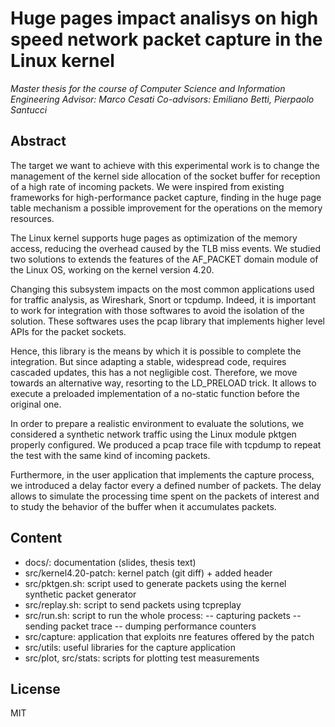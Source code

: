 # Huge pages impact analisys on high speed network packet capture in the Linux kernel

_Master thesis for the course of Computer Science and Information Engineering_
_Advisor: Marco Cesati_
_Co-advisors: Emiliano Betti, Pierpaolo Santucci_

## Abstract
 The target we want to achieve with this experimental work is to change the management of the kernel side allocation of the socket buffer for reception of a high rate of incoming packets. We were inspired from existing frameworks for high-performance packet capture, finding in the huge page table mechanism a possible improvement for the operations on the memory resources.  

 The Linux kernel supports huge pages as optimization of the memory access, reducing the overhead caused by the TLB miss events. We studied two solutions to extends the features of the AF\_PACKET domain module of the Linux OS, working on the kernel version 4.20.  

 Changing this subsystem impacts on the most common applications used for traffic analysis, as Wireshark, Snort or tcpdump. Indeed, it is important to work for integration with those softwares to avoid the isolation of the solution. These softwares uses the pcap library that implements higher level APIs for the packet sockets.

 Hence, this library is the means by which it is possible to complete the integration. But since adapting a stable, widespread code, requires cascaded updates, this has a not negligible cost. Therefore, we move towards an alternative way, resorting to the LD\_PRELOAD trick. It allows to execute a preloaded implementation of a no-static function before the original one.  

 In order to prepare a realistic environment to evaluate the solutions, we considered a synthetic network traffic using the Linux module pktgen properly configured. We produced a pcap trace file with tcpdump to repeat the test with the same kind of incoming packets.

 Furthermore, in the user application that implements the capture process, we introduced a delay factor every a defined number of packets. The delay allows to simulate the processing time spent on the packets of interest and to study the behavior of the buffer when it accumulates packets.

## Content

- docs/: documentation (slides, thesis text)
- src/kernel4.20-patch: kernel patch (git diff) + added header
- src/pktgen.sh: script used to generate packets using the kernel synthetic packet generator
- src/replay.sh: script to send packets using tcpreplay
- src/run.sh: script to run the whole process:
-- capturing packets
-- sending packet trace
-- dumping performance counters
- src/capture: application that exploits nre features offered by the patch
- src/utils: useful libraries for the capture application
- src/plot, src/stats: scripts for plotting test measurements

## License

MIT
